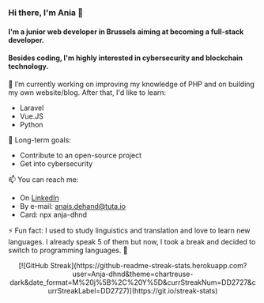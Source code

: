 ### Hi there, I'm Ania 👋 
#### I'm a junior web developer in Brussels aiming at becoming a full-stack developer. 
#### Besides coding, I'm highly interested in cybersecurity and blockchain technology. 

🌱 I’m currently working on improving my knowledge of PHP and on building my own website/blog. 
After that, I'd like to learn: 
- Laravel
- Vue.JS
- Python

🔭 Long-term goals:
- Contribute to an open-source project
- Get into cybersecurity

📫 You can reach me: 
- On [LinkedIn](https://www.linkedin.com/in/anais-dhnd/)
- By e-mail: anais.dehand@tuta.io
- Card: npx anja-dhnd

⚡ Fun fact: 
I used to study linguistics and translation and love to learn new languages. 
I already speak 5 of them but now, I took a break and decided to switch to programming languages. :information_desk_person:

<p align="center">
[![GitHub Streak](https://github-readme-streak-stats.herokuapp.com?user=Anja-dhnd&theme=chartreuse-dark&date_format=M%20j%5B%2C%20Y%5D&currStreakNum=DD2727&currStreakLabel=DD2727)](https://git.io/streak-stats)
  
  </p>

